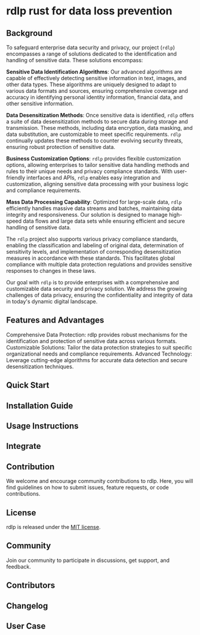 # rdlp rust for data loss prevention

## Background

To safeguard enterprise data security and privacy, our project (`rdlp`) encompasses a range of solutions dedicated to the identification and handling of sensitive data. These solutions encompass:

**Sensitive Data Identification Algorithms**: Our advanced algorithms are capable of effectively detecting sensitive information in text, images, and other data types. These algorithms are uniquely designed to adapt to various data formats and sources, ensuring comprehensive coverage and accuracy in identifying personal identity information, financial data, and other sensitive information.

**Data Desensitization Methods**: Once sensitive data is identified, `rdlp` offers a suite of data desensitization methods to secure data during storage and transmission. These methods, including data encryption, data masking, and data substitution, are customizable to meet specific requirements. `rdlp` continually updates these methods to counter evolving security threats, ensuring robust protection of sensitive data.

**Business Customization Options**: `rdlp` provides flexible customization options, allowing enterprises to tailor sensitive data handling methods and rules to their unique needs and privacy compliance standards. With user-friendly interfaces and APIs, `rdlp` enables easy integration and customization, aligning sensitive data processing with your business logic and compliance requirements.

**Mass Data Processing Capability**: Optimized for large-scale data, `rdlp` efficiently handles massive data streams and batches, maintaining data integrity and responsiveness. Our solution is designed to manage high-speed data flows and large data sets while ensuring efficient and secure handling of sensitive data.

The `rdlp` project also supports various privacy compliance standards, enabling the classification and labeling of original data, determination of sensitivity levels, and implementation of corresponding desensitization measures in accordance with these standards. This facilitates global compliance with multiple data protection regulations and provides sensitive responses to changes in these laws.

Our goal with `rdlp` is to provide enterprises with a comprehensive and customizable data security and privacy solution. We address the growing challenges of data privacy, ensuring the confidentiality and integrity of data in today's dynamic digital landscape.


## Features and Advantages
Comprehensive Data Protection: rdlp provides robust mechanisms for the identification and protection of sensitive data across various formats.
Customizable Solutions: Tailor the data protection strategies to suit specific organizational needs and compliance requirements.
Advanced Technology: Leverage cutting-edge algorithms for accurate data detection and secure desensitization techniques.

## Quick Start


## Installation Guide


## Usage Instructions


## Integrate


## Contribution
We welcome and encourage community contributions to rdlp. Here, you will find guidelines on how to submit issues, feature requests, or code contributions.


## License
rdlp is released under the [MIT license](LICENSE.md).

## Community
Join our community to participate in discussions, get support, and feedback.

## Contributors

## Changelog

## User Case

